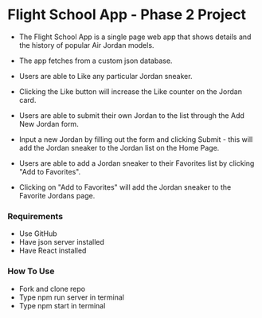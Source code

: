 # Flight School App - Phase 2 Project
* The Flight School App is a single page web app that shows details and the history of popular Air Jordan models.
* The app fetches from a custom json database.

* Users are able to Like any particular Jordan sneaker.
* Clicking the Like button will increase the Like counter on the Jordan card.

* Users are able to submit their own Jordan to the list through the Add New Jordan form.
* Input a new Jordan by filling out the form and clicking Submit - this will add the Jordan sneaker to the Jordan list on the Home Page.

* Users are able to add a Jordan sneaker to their Favorites list by clicking "Add to Favorites".
* Clicking on "Add to Favorites" will add the Jordan sneaker to the Favorite Jordans page.

### Requirements
* Use GitHub
* Have json server installed
* Have React installed


### How To Use
* Fork and clone repo
* Type npm run server in terminal
* Type npm start in terminal
